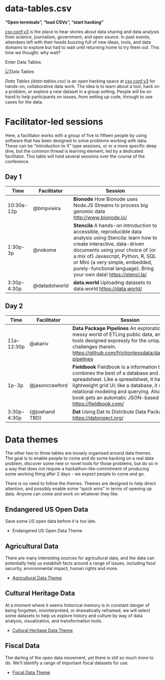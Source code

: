 # data-tables.csv

**“Open terminals”, “load CSVs”, “start hacking”**

[csv,conf,v3](https://csvconf.com) is the place to hear stories about data sharing and data analysis from science, journalism, government, and open source.  In past events, attendees left with their heads buzzing full of new ideas, tools, and data domains to explore but had to wait until returning home to try them out.  This time we thought: why wait?

Enter Data Tables.

![Data Tables](https://docs.google.com/drawings/d/1G0xT4QkmpKTKCY4ZFdyfW2F2Vm4p4OWbMy5R9cDAK0U/pub?w=960&h=720)

*Data Tables (data-tables.csv)* is an open hacking space at [csv,conf,v3](https://csvconf.com) for hands-on, collaborative data work.  The idea is to learn about a tool, hack on a problem, or explore a new dataset in a group setting.  People will be on hand to help participants on issues, from setting up code, through to use cases for the data.

# Facilitator-led sessions

Here, a facilitator works with a group of five to fifteen people by using software that has been designed to solve problems working with data. These can be “introduction to X” type sessions, or or a more specific deep dive, but the common thread is learning element, led by a dedicated facilitator. This table will hold several sessions over the course of the conference.

## Day 1

Time | Facilitator | Session
---- | ------------ | -----
10:30a-12p | @bmpvieira | **Bionode** How Bionode uses Node.JS Streams to process big genomic data http://www.bionode.io/
1:30p-3p | @nokome | **Stencila** A hands-on introduction to accessible, reproducible data analysis using Stencila: learn how to create interactive, data-driven documents using your choice of (or a mix of) Javascript, Python, R, SQL or Mini (a very simple, embedded, purely-functional language). Bring your own data! https://stenci.la/
3:30p-4:30p | @datadotworld | **data.world** Uploading datasets to data.world https://data.world/

## Day 2

Time | Facilitator | Session
---- | ------------ | ----
11a-12:30p | @akariv | **Data Package Pipelines** An exploration of the messy world of ETLing public data, and a suite of tools designed expressly for the unique challenges therein. https://github.com/frictionlessdata/datapackage-pipelines
1p-3p |  @jasoncrawford | **Fieldbook** Fieldbook is a information tool which combines the best of a database and a spreadsheet. Like a spreadsheet, it has a simple, lightweight grid UI; like a database, it supports relational modeling and querying. Also, every book gets an automatic JSON-based REST API. https://fieldbook.com/
3:30p-4:30p | (@joehand TBD) | **Dat** Using Dat to Distribute Data Packages https://datproject.org/

# Data themes

The other two to three tables are loosely organised around data themes.  The goal is to enable people to come and do some hacking on a real data problem, discover some new or novel tools for those problems, but do so in a way that does not require a hackathon-like commitment of producing some working thing after 2 days - we expect people to come and go.

There is no need to follow the themes. Themes are designed to help direct attention, and possibly enable some “quick wins” in terms of opening up data. Anyone can come and work on whatever they like.

## Endangered US Open Data

Save some US open data before it is too late.

- Endangered US Open Data Theme

## Agricultural Data

There are many interesting sources for agricultural data, and the data can potentially help us establish facts around a range of issues, including food security, environmental impact, human rights and more.

- [Agricultural Data Theme](https://github.com/csvconf/data-tables.csv/blob/master/themes/agricultural-data.md)

## Cultural Heritage Data

At a moment where it seems historical memory is in constant danger of being forgotten, misinterpreted, or dramatically reframed, we will select some datasets to help us explore history and culture by way of data analysis, visualization, and transformation tools.

- [Cultural Heritage Data Theme](https://github.com/csvconf/data-tables.csv/blob/master/themes/cultural-heritage-data.md)

## Fiscal Data

The darling of the open data movement, yet there is still so much more to do. We’ll identify a range of important fiscal datasets for use.

- [Fiscal Data Theme](https://github.com/csvconf/data-tables.csv/blob/master/themes/fiscal_data.md)
